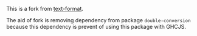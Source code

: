 This is a fork from [text-format](https://github.com/bos/text-format).

The aid of fork is removing dependency from package `double-conversion` because
this dependency is prevent of using this package with GHCJS.
